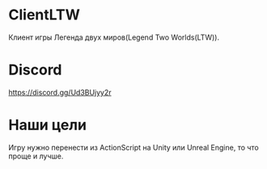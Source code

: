 # ClientLTW
Клиент игры Легенда двух миров(Legend Two Worlds(LTW)).
# Discord
https://discord.gg/Ud3BUjyy2r
# Наши цели
Игру нужно перенести из ActionScript на Unity или Unreal Engine, то что проще и лучше.
